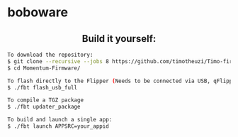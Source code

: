 # boboware
<h2 align="center">Build it yourself:</h2>

```bash
To download the repository:
$ git clone --recursive --jobs 8 https://github.com/timotheuzi/Timo-firmware.git
$ cd Momentum-Firmware/

To flash directly to the Flipper (Needs to be connected via USB, qFlipper closed)
$ ./fbt flash_usb_full

To compile a TGZ package
$ ./fbt updater_package

To build and launch a single app:
$ ./fbt launch APPSRC=your_appid
```